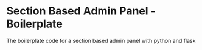 # Section Based Admin Panel - Boilerplate

The boilerplate code for a section based admin panel with python and flask

